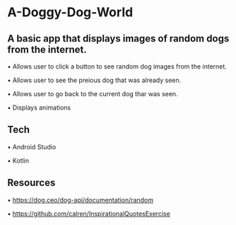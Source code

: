 # A-Doggy-Dog-World

A basic app that displays images of random dogs from the internet. 
------------
• Allows user to click a button to see random dog images from the internet.

• Allows user to see the preious dog that was already seen.

• Allows user to go back to the current dog thar was seen.

• Displays animations

Tech
------------
• Android Studio

• Kotlin

Resources 
------------
• https://dog.ceo/dog-api/documentation/random

• https://github.com/calren/InspirationalQuotesExercise
